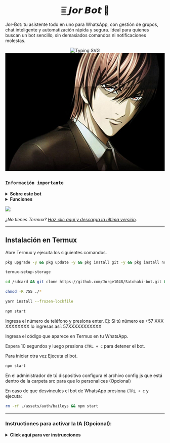 <h1 align="center">=͟͟͞ 𝙅𝙤𝙧 𝘽𝙤𝙩 🦅</h1>

Jor-Bot: tu asistente todo en uno para WhatsApp, con gestión de grupos, chat inteligente y automatización rápida y segura. Ideal para quienes buscan un bot sencillo, sin demasiados comandos ni notificaciones molestas.

<div align="center">
  <img src="https://readme-typing-svg.demolab.com?font=Ribeye&size=50&pause=1000&color=33ff00&center=true&width=910&height=100&lines=Jor-Bot;Tu+Asistente+Todo+en+Uno;WhatsApp+Bot" alt="Typing SVG" />
</div>

<img src="./assets/images/jor.png">
</p>
</div>

### **`Información importante`**

<details>
 <summary><b> Sobre este bot</b></summary>

> Este proyecto no tiene ninguna vinculación oficial con WhatsApp. Fue desarrollado de forma independiente para interacciones automatizadas mediante la plataforma.

> No nos hacemos responsables por el uso indebido de este bot. Es responsabilidad exclusiva del usuario asegurarse de que su uso cumpla con los términos de servicio de WhatsApp y la legislación vigente.

> Este proyecto está basado en Takeshi Bot, desarrollado por Guilherme França (Dev Gui). Distribuido bajo la licencia GNU GPL v3. Este repositorio contiene modificaciones realizadas por Jorge1048.

</details>

<details>
 <summary><b> Funciones</b></summary>

- [x] Abrir y cerrar el grupo de WhatsApp con comandos 
- [x] Anti-link y autoresponder 
- [x] Etiquetar a cada uno con etiquetas visibles y no visibles 
- [x] IA 
- [x] Hacer stickers 

</details>

<a><img src='https://i.imgur.com/LyHic3i.gif'/></a>

_¿No tienes Termux? [Haz clic aquí y descarga la última versión](https://www.mediafire.com/file/082otphidepx7aq/Termux_0.119.1_aldebaran_dev.apk)._

---


## Instalación en Termux

Abre Termux y ejecuta los siguientes comandos.<br/>

```sh
pkg upgrade -y && pkg update -y && pkg install git -y && pkg install nodejs-lts -y && pkg install ffmpeg -y
```

```sh
termux-setup-storage
```

```sh
cd /sdcard && git clone https://github.com/Jorge1048/Satohaki-bot.git && cd Satohaki-bot
```

```sh
chmod -R 755 ./*
```

```sh
yarn install --frozen-lockfile
```

```sh
npm start
```

Ingresa el número de teléfono y presiona enter.
Ej: Si tú número es +57 XXX XXXXXXXX lo ingresas así: 57XXXXXXXXXXX

Ingresa el código que aparece en Termux en tu WhatsApp. 

Espera 10 segundos y luego presiona `CTRL + c` para detener el bot.

Para iniciar otra vez Ejecuta el bot.

```sh
npm start
```
 
En el administrador de tú dispositivo configura el archivo config.js que está dentro de la carpeta src para que lo personalices (Opcional)

En caso de que desvincules el bot de WhatsApp presiona `CTRL + c` y ejecuta:

```sh
rm -rf ./assets/auth/baileys && npm start
```

---

### Instructiones para activar la IA (Opcional):

<details>
 <summary><b> Click aquí para ver instrucciones</b></summary>

1. Ve a este enlace:
🔗 https://openrouter.ai/keys

2. Si no tienes cuenta, regístrate (puedes usar tu cuenta de Google, Discord, etc.).

3. Haz clic en "Create Key" (Crear Clave).

4. En el campo "Name your key" puedes poner cualquier nombre (por ejemplo: SatohakiBot).

5. En el campo de abajo, donde dice "Monthly Usage Limit", escribe:
100 (esto representa el límite mensual de tokens o usos, puedes dejarlo en 100 o más si deseas).

6. Haz clic en "Create Key".

7. Copia tu clave y pégala en el archivo de configuración de tu bot:
`exports.OPENROUTER_API_KEY = "Pon_clave_aquí";`

No sabes donde encontrar la configuración? 

Instala MT Manager desde la play store, entra al app y busca la carpeta `satohaki-bot` → `src` → `config.js`

<details>
